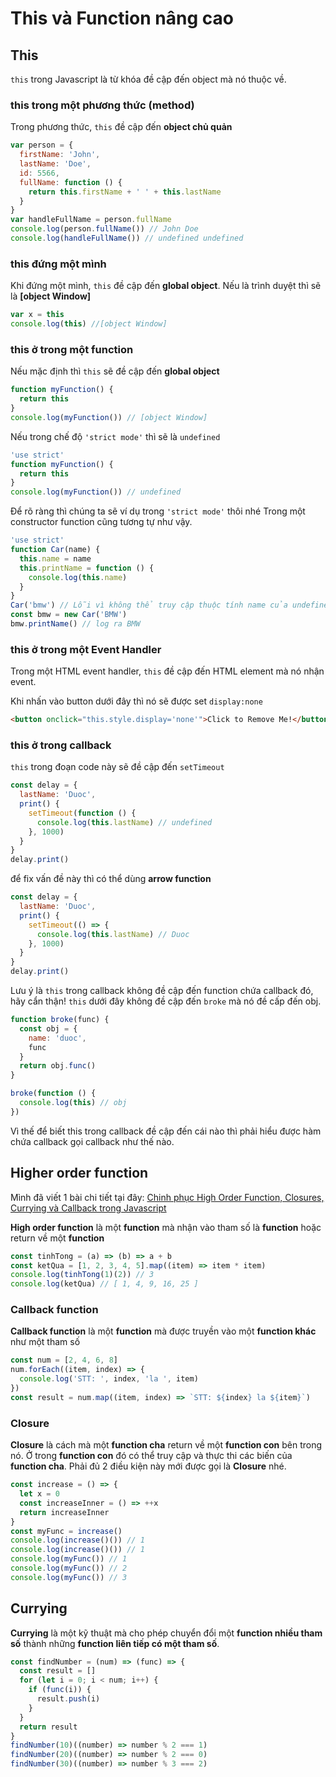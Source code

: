 # This và Function nâng cao

## This

`this` trong Javascript là từ khóa đề cập đến object mà nó thuộc về.

### this trong một phương thức (method)

Trong phương thức, `this` đề cập đến **object chủ quản**

```javascript
var person = {
  firstName: 'John',
  lastName: 'Doe',
  id: 5566,
  fullName: function () {
    return this.firstName + ' ' + this.lastName
  }
}
var handleFullName = person.fullName
console.log(person.fullName()) // John Doe
console.log(handleFullName()) // undefined undefined
```

### this đứng một mình

Khi đứng một mình, `this` đề cập đến **global object**. Nếu là trình duyệt thì sẽ là **[object Window]**

```javascript
var x = this
console.log(this) //[object Window]
```

### this ở trong một function

Nếu mặc định thì `this` sẽ đề cập đến **global object**

```javascript
function myFunction() {
  return this
}
console.log(myFunction()) // [object Window]
```

Nếu trong chế độ `'strict mode'` thì sẽ là `undefined`

```javascript
'use strict'
function myFunction() {
  return this
}
console.log(myFunction()) // undefined
```

Để rõ ràng thì chúng ta sẽ ví dụ trong `'strict mode'` thôi nhé
Trong một constructor function cũng tương tự như vậy.

```js
'use strict'
function Car(name) {
  this.name = name
  this.printName = function () {
    console.log(this.name)
  }
}
Car('bmw') // Lỗi vì không thể truy cập thuộc tính name của undefined
const bmw = new Car('BMW')
bmw.printName() // log ra BMW
```

### this ở trong một Event Handler

Trong một HTML event handler, `this` đề cập đến HTML element mà nó nhận event.

Khi nhấn vào button dưới đây thì nó sẽ được set `display:none`

```html
<button onclick="this.style.display='none'">Click to Remove Me!</button>
```

### this ở trong callback

`this` trong đoạn code này sẽ đề cập đến `setTimeout`

```javascript
const delay = {
  lastName: 'Duoc',
  print() {
    setTimeout(function () {
      console.log(this.lastName) // undefined
    }, 1000)
  }
}
delay.print()
```

để fix vấn đề này thì có thể dùng **arrow function**

```javascript
const delay = {
  lastName: 'Duoc',
  print() {
    setTimeout(() => {
      console.log(this.lastName) // Duoc
    }, 1000)
  }
}
delay.print()
```

Lưu ý là `this` trong callback không đề cập đến function chứa callback đó, hãy cẩn thận!
`this` dưới đây không đề cập đến `broke` mà nó đề cấp đến obj.

```js
function broke(func) {
  const obj = {
    name: 'duoc',
    func
  }
  return obj.func()
}

broke(function () {
  console.log(this) // obj
})
```

Vì thế để biết this trong callback đề cập đến cái nào thì phải hiểu được hàm chứa callback gọi callback như thế nào.

## Higher order function

Mình đã viết 1 bài chi tiết tại đây: [Chinh phục High Order Function, Closures, Currying và Callback trong Javascript](https://xdevclass.com/hieu-ki-hon-ve-high-order-function-closures-currying-va-callback-trong-javascript/)

**High order function** là một **function** mà nhận vào tham số là **function** hoặc return về một **function**

```javascript
const tinhTong = (a) => (b) => a + b
const ketQua = [1, 2, 3, 4, 5].map((item) => item * item)
console.log(tinhTong(1)(2)) // 3
console.log(ketQua) // [ 1, 4, 9, 16, 25 ]
```

### Callback function

**Callback function** là một **function** mà được truyền vào một **function khác** như một tham số

```javascript
const num = [2, 4, 6, 8]
num.forEach((item, index) => {
  console.log('STT: ', index, 'la ', item)
})
const result = num.map((item, index) => `STT: ${index} la ${item}`)
```

### Closure

**Closure** là cách mà một **function cha** return về một **function con** bên trong nó. Ở trong **function con** đó có thể truy cập và thực thi các biến của **function cha**. Phải đủ 2 điều kiện này mới được gọi là **Closure** nhé.

```javascript
const increase = () => {
  let x = 0
  const increaseInner = () => ++x
  return increaseInner
}
const myFunc = increase()
console.log(increase()()) // 1
console.log(increase()()) // 1
console.log(myFunc()) // 1
console.log(myFunc()) // 2
console.log(myFunc()) // 3
```

## Currying

**Currying** là một kỹ thuật mà cho phép chuyển đổi một **function nhiều tham số** thành những **function liên tiếp có một tham số**.

```javascript
const findNumber = (num) => (func) => {
  const result = []
  for (let i = 0; i < num; i++) {
    if (func(i)) {
      result.push(i)
    }
  }
  return result
}
findNumber(10)((number) => number % 2 === 1)
findNumber(20)((number) => number % 2 === 0)
findNumber(30)((number) => number % 3 === 2)
```

